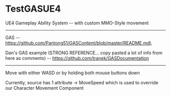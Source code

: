 # TestGASUE4

 UE4 Gameplay Ability System -- with custom MMO-Style movement
 
 -------------------------------------------------------------------------------------------------------------------------------------
 
 GAS -- https://github.com/Pantong51/GASContent/blob/master/README.md\
 
 Dan's GAS example (STRONG REFERENCE... copy pasted a lot of info from here as comments) -- https://github.com/tranek/GASDocumentation
 
 -------------------------------------------------------------------------------------------------------------------------------------
 
 Move with either WASD or by holding both mouse buttons down
 
 Currently, source has 1 attribute -> MoveSpeed which is used to override our Character Movement Component
